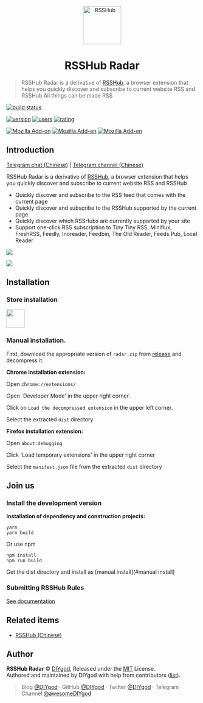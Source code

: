 <p align="center">
<img src="https://i.loli.net/2019/04/23/5cbeb7e41414c.png" alt="RSSHub" width="100">
</p>
<h1 align="center">RSSHub Radar</h1>

> RSSHub Radar is a derivative of [RSSHub](https://github.com/DIYgod/RSSHub), a browser extension that helps you quickly discover and subscribe to current website RSS and RSSHub
> All things can be made RSS

[![build status](https://img.shields.io/travis/DIYgod/RSSHub-Radar/master.svg?style=flat-square)](https://travis-ci.org/DIYgod/RSSHub-Radar)

[![version](https://img.shields.io/chrome-web-store/v/kefjpfngnndepjbopdmoebkipbgkggaa.svg?style=flat-square)](https://chrome.google.com/webstore/detail/kefjpfngnndepjbopdmoebkipbgkggaa)
[![users](https://img.shields.io/chrome-web-store/users/kefjpfngnndepjbopdmoebkipbgkggaa.svg?style=flat-square)](https://chrome.google.com/webstore/detail/kefjpfngnndepjbopdmoebkipbgkggaa)
[![rating](https://img.shields.io/chrome-web-store/rating/kefjpfngnndepjbopdmoebkipbgkggaa.svg?style=flat-square)](https://chrome.google.com/webstore/detail/kefjpfngnndepjbopdmoebkipbgkggaa)

[![Mozilla Add-on](https://img.shields.io/amo/v/rsshub-radar-en?style=flat-square)](https://addons.mozilla.org/en-US/firefox/addon/rsshub-radar-en/)
[![Mozilla Add-on](https://img.shields.io/amo/users/rsshub-radar-en?color=%2344cc11&style=flat-square)](https://addons.mozilla.org/en-US/firefox/addon/rsshub-radar-en/)
[![Mozilla Add-on](https://img.shields.io/amo/rating/rsshub-radar-en?style=flat-square)](https://addons.mozilla.org/en-US/firefox/addon/rsshub-radar-en/)

## Introduction

[Telegram chat (Chinese)](https://t.me/rsshub) | [Telegram channel (Chinese)](https://t.me/awesomeRSSHub)

RSSHub Radar is a derivative of [RSSHub](https://github.com/DIYgod/RSSHub), a browser extension that helps you quickly discover and subscribe to current website RSS and RSSHub

- Quickly discover and subscribe to the RSS feed that comes with the current page
- Quickly discover and subscribe to the RSSHub supported by the current page
- Quickly discover which RSSHubs are currently supported by your site
- Support one-click RSS subscription to Tiny Tiny RSS, Miniflux, FreshRSS, Feedly, Inoreader, Feedbin, The Old Reader, Feeds.Pub, Local Reader

![](https://i.imgur.com/MAQYBor.png)

![](https://i.imgur.com/YpD7L0D.png)

## Installation

### Store installation

<!-- <a href="https://chrome.google.com/webstore/detail/kefjpfngnndepjbopdmoebkipbgkggaa"><img src="https://raw.githubusercontent.com/alrra/browser-logos/master/src/chrome/chrome_128x128.png" width="48" /></a> -->
<!-- <a href="https://microsoftedge.microsoft.com/addons/detail/gangkeiaobmjcjokiofpkfpcobpbmnln"><img src="https://raw.githubusercontent.com/alrra/browser-logos/master/src/edge/edge_128x128.png" width="48" /></a> -->
<a href="https://addons.mozilla.org/en-US/firefox/addon/rsshub-radar-en/"><img src="https://raw.githubusercontent.com/alrra/browser-logos/master/src/firefox/firefox_128x128.png" width="48" /></a>

### Manual installation.

First, download the appropriate version of `radar.zip` from [release](https://github.com/synchrone/RSSHub-Radar/releases) and decompress it.

**Chrome installation extension:**

Open `chrome://extensions/`

Open `Developer Mode' in the upper right corner.

Click on `Load the decompressed extension` in the upper left corner.

Select the extracted `dist` directory

**Firefox installation extension:**

Open `about:debugging`

Click `Load temporary extensions' in the upper right corner

Select the `manifest.json` file from the extracted `dist` directory

## Join us

### Install the development version

**Installation of dependency and construction projects:**


```
yarn
yarn build
```

Or use npm

```
npm install
npm run build
```
    
Get the dist directory and install as [manual install](#manual install)
    
### Submitting RSSHub Rules

[See documentation](https://docs.rsshub.app/en/joinus/#submit-new-rss-rule)

## Related items

-   [RSSHub (Chinese)](https://github.com/DIYgod/RSSHub)

## Author

**RSSHub Radar** © [DIYgod](https://github.com/DIYgod), Released under the [MIT](./LICENSE) License.<br>
Authored and maintained by DIYgod with help from contributors ([list](https://github.com/DIYgod/RSSHub-radar/contributors)).

> Blog [@DIYgod](https://diygod.me) · GitHub [@DIYgod](https://github.com/DIYgod) · Twitter [@DIYgod](https://twitter.com/DIYgod) · Telegram Channel [@awesomeDIYgod](https://t.me/awesomeDIYgod)
